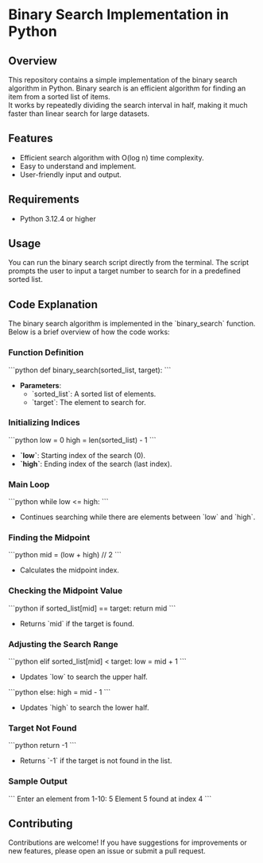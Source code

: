 # Binary Search Implementation in Python

## Overview

This repository contains a simple implementation of the binary search algorithm in Python. Binary search is an efficient algorithm for finding an item from a sorted list of items.  
It works by repeatedly dividing the search interval in half, making it much faster than linear search for large datasets.

## Features

- Efficient search algorithm with O(log n) time complexity.
- Easy to understand and implement.
- User-friendly input and output.

## Requirements

- Python 3.12.4 or higher

## Usage

You can run the binary search script directly from the terminal. The script prompts the user to input a target number to search for in a predefined sorted list.

## Code Explanation

The binary search algorithm is implemented in the \`binary_search\` function. Below is a brief overview of how the code works:

### Function Definition

\`\`\`python
def binary_search(sorted_list, target):
\`\`\`

- **Parameters**:
  - \`sorted_list\`: A sorted list of elements.
  - \`target\`: The element to search for.

### Initializing Indices

\`\`\`python
low = 0
high = len(sorted_list) - 1
\`\`\`

- **\`low\`**: Starting index of the search (0).
- **\`high\`**: Ending index of the search (last index).

### Main Loop

\`\`\`python
while low <= high:
\`\`\`

- Continues searching while there are elements between \`low\` and \`high\`.

### Finding the Midpoint

\`\`\`python
mid = (low + high) // 2
\`\`\`

- Calculates the midpoint index.

### Checking the Midpoint Value

\`\`\`python
if sorted_list[mid] == target:
    return mid
\`\`\`

- Returns \`mid\` if the target is found.

### Adjusting the Search Range

\`\`\`python
elif sorted_list[mid] < target:
    low = mid + 1
\`\`\`

- Updates \`low\` to search the upper half.

\`\`\`python
else:
    high = mid - 1
\`\`\`

- Updates \`high\` to search the lower half.

### Target Not Found

\`\`\`python
return -1
\`\`\`

- Returns \`-1\` if the target is not found in the list.


### Sample Output

\`\`\`
Enter an element from 1-10: 5
Element 5 found at index 4
\`\`\`

## Contributing

Contributions are welcome! If you have suggestions for improvements or new features, please open an issue or submit a pull request.

